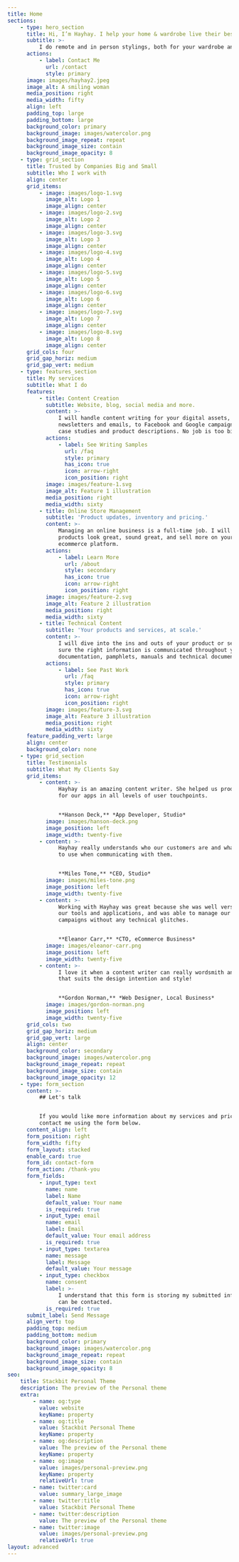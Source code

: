 ```yaml
---
title: Home
sections:
    - type: hero_section
      title: Hi, I’m Hayhay. I help your home & wardrobe live their best life!
      subtitle: >-
          I do remote and in person stylings, both for your wardrobe and for your home! Bring joy to your life by looking good, all at an affordable price.
      actions:
          - label: Contact Me
            url: /contact
            style: primary
      image: images/hayhay2.jpeg
      image_alt: A smiling woman
      media_position: right
      media_width: fifty
      align: left
      padding_top: large
      padding_bottom: large
      background_color: primary
      background_image: images/watercolor.png
      background_image_repeat: repeat
      background_image_size: contain
      background_image_opacity: 8
    - type: grid_section
      title: Trusted by Companies Big and Small
      subtitle: Who I work with
      align: center
      grid_items:
          - image: images/logo-1.svg
            image_alt: Logo 1
            image_align: center
          - image: images/logo-2.svg
            image_alt: Logo 2
            image_align: center
          - image: images/logo-3.svg
            image_alt: Logo 3
            image_align: center
          - image: images/logo-4.svg
            image_alt: Logo 4
            image_align: center
          - image: images/logo-5.svg
            image_alt: Logo 5
            image_align: center
          - image: images/logo-6.svg
            image_alt: Logo 6
            image_align: center
          - image: images/logo-7.svg
            image_alt: Logo 7
            image_align: center
          - image: images/logo-8.svg
            image_alt: Logo 8
            image_align: center
      grid_cols: four
      grid_gap_horiz: medium
      grid_gap_vert: medium
    - type: features_section
      title: My services
      subtitle: What I do
      features:
          - title: Content Creation
            subtitle: Website, blog, social media and more.
            content: >-
                I will handle content writing for your digital assets, from
                newsletters and emails, to Facebook and Google campaigns, whitepapers,
                case studies and product descriptions. No job is too big or small!
            actions:
                - label: See Writing Samples
                  url: /faq
                  style: primary
                  has_icon: true
                  icon: arrow-right
                  icon_position: right
            image: images/feature-1.svg
            image_alt: Feature 1 illustration
            media_position: right
            media_width: sixty
          - title: Online Store Management
            subtitle: 'Product updates, inventory and pricing.'
            content: >-
                Managing an online business is a full-time job. I will make sure your
                products look great, sound great, and sell more on your choice of
                ecommerce platform.
            actions:
                - label: Learn More
                  url: /about
                  style: secondary
                  has_icon: true
                  icon: arrow-right
                  icon_position: right
            image: images/feature-2.svg
            image_alt: Feature 2 illustration
            media_position: right
            media_width: sixty
          - title: Technical Content
            subtitle: 'Your products and services, at scale.'
            content: >-
                I will dive into the ins and outs of your product or service and make
                sure the right information is communicated throughout your
                documentation, pamphlets, manuals and technical documents.
            actions:
                - label: See Past Work
                  url: /faq
                  style: primary
                  has_icon: true
                  icon: arrow-right
                  icon_position: right
            image: images/feature-3.svg
            image_alt: Feature 3 illustration
            media_position: right
            media_width: sixty
      feature_padding_vert: large
      align: center
      background_color: none
    - type: grid_section
      title: Testimonials
      subtitle: What My Clients Say
      grid_items:
          - content: >-
                Hayhay is an amazing content writer. She helped us produce microcopy
                for our apps in all levels of user touchpoints.


                **Hanson Deck,** *App Developer, Studio*
            image: images/hanson-deck.png
            image_position: left
            image_width: twenty-five
          - content: >-
                Hayhay really understands who our customers are and what tone of voice
                to use when communicating with them.


                **Miles Tone,** *CEO, Studio*
            image: images/miles-tone.png
            image_position: left
            image_width: twenty-five
          - content: >-
                Working with Hayhay was great because she was well versed in all of
                our tools and applications, and was able to manage our store and
                campaigns without any technical glitches.


                **Eleanor Carr,** *CTO, eCommerce Business*
            image: images/eleanor-carr.png
            image_position: left
            image_width: twenty-five
          - content: >-
                I love it when a content writer can really wordsmith and create copy
                that suits the design intention and style!


                **Gordon Norman,** *Web Designer, Local Business*
            image: images/gordon-norman.png
            image_position: left
            image_width: twenty-five
      grid_cols: two
      grid_gap_horiz: medium
      grid_gap_vert: large
      align: center
      background_color: secondary
      background_image: images/watercolor.png
      background_image_repeat: repeat
      background_image_size: contain
      background_image_opacity: 12
    - type: form_section
      content: >-
          ## Let's talk


          If you would like more information about my services and pricing, please
          contact me using the form below.
      content_align: left
      form_position: right
      form_width: fifty
      form_layout: stacked
      enable_card: true
      form_id: contact-form
      form_action: /thank-you
      form_fields:
          - input_type: text
            name: name
            label: Name
            default_value: Your name
            is_required: true
          - input_type: email
            name: email
            label: Email
            default_value: Your email address
            is_required: true
          - input_type: textarea
            name: message
            label: Message
            default_value: Your message
          - input_type: checkbox
            name: consent
            label: >-
                I understand that this form is storing my submitted information so I
                can be contacted.
            is_required: true
      submit_label: Send Message
      align_vert: top
      padding_top: medium
      padding_bottom: medium
      background_color: primary
      background_image: images/watercolor.png
      background_image_repeat: repeat
      background_image_size: contain
      background_image_opacity: 8
seo:
    title: Stackbit Personal Theme
    description: The preview of the Personal theme
    extra:
        - name: og:type
          value: website
          keyName: property
        - name: og:title
          value: Stackbit Personal Theme
          keyName: property
        - name: og:description
          value: The preview of the Personal theme
          keyName: property
        - name: og:image
          value: images/personal-preview.png
          keyName: property
          relativeUrl: true
        - name: twitter:card
          value: summary_large_image
        - name: twitter:title
          value: Stackbit Personal Theme
        - name: twitter:description
          value: The preview of the Personal theme
        - name: twitter:image
          value: images/personal-preview.png
          relativeUrl: true
layout: advanced
---
```

